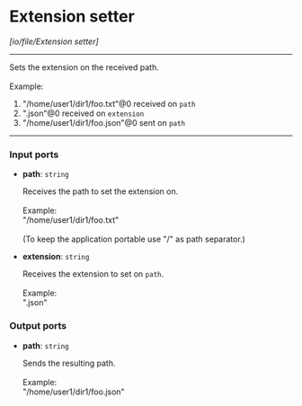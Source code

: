 # Extension setter

_[io/file/Extension setter]_

---

Sets the extension on the received path.<br>
<br>
Example:<br>
1. "/home/user1/dir1/foo.txt"@0 received on `path`<br>
2. ".json"@0 received on `extension`<br>
3. "/home/user1/dir1/foo.json"@0 sent on `path`<br>

---

### Input ports

* __path__: ` string `


    Receives the path to set the extension on.<br>
    <br>
    Example:<br>
    "/home/user1/dir1/foo.txt"<br>
    <br>
    (To keep the application portable use "/" as path separator.)<br>


* __extension__: ` string `


    Receives the extension to set on `path`.<br>
    <br>
    Example:<br>
    ".json"<br>

### Output ports

* __path__: ` string `


    Sends the resulting path.<br>
    <br>
    Example:<br>
    "/home/user1/dir1/foo.json"<br>

